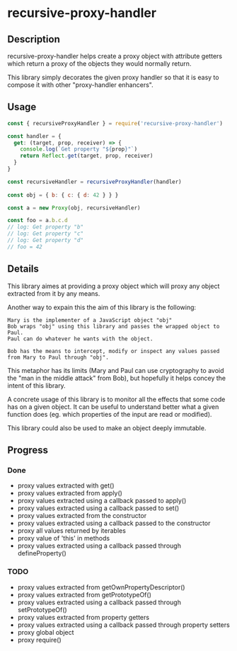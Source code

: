 # recursive-proxy-handler

## Description

recursive-proxy-handler helps create a proxy object with attribute getters
which return a proxy of the objects they would normally return.

This library simply decorates the given proxy handler so that it is easy to compose
it with other "proxy-handler enhancers".

## Usage

```javascript
const { recursiveProxyHandler } = require('recursive-proxy-handler')

const handler = {
  get: (target, prop, receiver) => {
    console.log(`Get property "${prop}"`)
    return Reflect.get(target, prop, receiver)
  }
}

const recursiveHandler = recursiveProxyHandler(handler)
 
const obj = { b: { c: { d: 42 } } }

const a = new Proxy(obj, recursiveHandler)

const foo = a.b.c.d
// log: Get property "b"
// log: Get property "c"
// log: Get property "d"
// foo = 42

```
## Details

This library aimes at providing a proxy object which will proxy any object extracted from it by any means.

Another way to expain this the aim of this library is the following:

```
Mary is the implementer of a JavaScript object "obj"
Bob wraps "obj" using this library and passes the wrapped object to Paul.
Paul can do whatever he wants with the object.

Bob has the means to intercept, modify or inspect any values passed from Mary to Paul through "obj".
```
This metaphor has its limits (Mary and Paul can use cryptography to avoid the "man in the middle attack" from Bob), but hopefully it helps concey the intent of this library.

A concrete usage of this library is to monitor all the effects that some code has on a given object.
It can be useful to understand better what a given function does (eg. which properties of the input are read or modified).

This library could also be used to make an object deeply immutable.

## Progress

### Done

- proxy values extracted with get()
- proxy values extracted from apply()
- proxy values extracted using a callback passed to apply()
- proxy values extracted using a callback passed to set()
- proxy values extracted from the constructor
- proxy values extracted using a callback passed to the constructor
- proxy all values returned by iterables
- proxy value of 'this' in methods
- proxy values extracted using a callback passed through defineProperty()

### TODO

- proxy values extracted from getOwnPropertyDescriptor()
- proxy values extracted from getPrototypeOf()
- proxy values extracted using a callback passed through setPrototypeOf()
- proxy values extracted from property getters
- proxy values extracted using a callback passed through property setters
- proxy global object
- proxy require()

